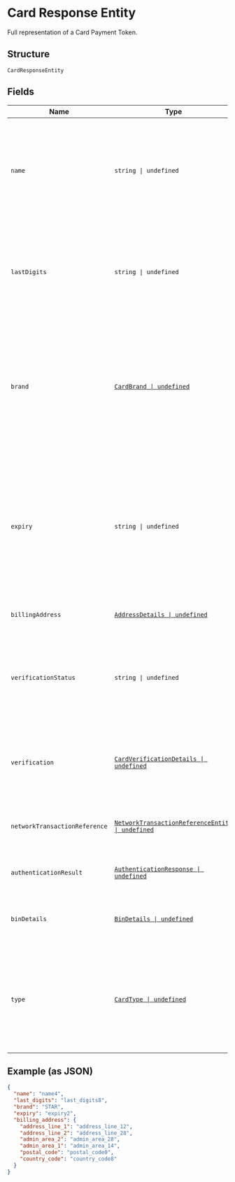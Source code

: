
# Card Response Entity

Full representation of a Card Payment Token.

## Structure

`CardResponseEntity`

## Fields

| Name | Type | Tags | Description |
|  --- | --- | --- | --- |
| `name` | `string \| undefined` | Optional | The card holder's name as it appears on the card.<br><br>**Constraints**: *Minimum Length*: `2`, *Maximum Length*: `300`, *Pattern*: `^[A-Za-z ]+$` |
| `lastDigits` | `string \| undefined` | Optional | The last digits of the payment card.<br><br>**Constraints**: *Minimum Length*: `2`, *Maximum Length*: `4`, *Pattern*: `[0-9]{2,}` |
| `brand` | [`CardBrand \| undefined`](../../doc/models/card-brand.md) | Optional | The card network or brand. Applies to credit, debit, gift, and payment cards.<br><br>**Constraints**: *Minimum Length*: `1`, *Maximum Length*: `255`, *Pattern*: `^[A-Z_]+$` |
| `expiry` | `string \| undefined` | Optional | The year and month, in ISO-8601 `YYYY-MM` date format. See [Internet date and time format](https://tools.ietf.org/html/rfc3339#section-5.6).<br><br>**Constraints**: *Minimum Length*: `7`, *Maximum Length*: `7`, *Pattern*: `^[0-9]{4}-(0[1-9]\|1[0-2])$` |
| `billingAddress` | [`AddressDetails \| undefined`](../../doc/models/address-details.md) | Optional | Address request details. |
| `verificationStatus` | `string \| undefined` | Optional | Verification status of Card.<br><br>**Constraints**: *Minimum Length*: `1`, *Maximum Length*: `255`, *Pattern*: `^[0-9A-Z_]+$` |
| `verification` | [`CardVerificationDetails \| undefined`](../../doc/models/card-verification-details.md) | Optional | Card Verification details including the authorization details and 3D SECURE details. |
| `networkTransactionReference` | [`NetworkTransactionReferenceEntity \| undefined`](../../doc/models/network-transaction-reference-entity.md) | Optional | Previous network transaction reference including id in response. |
| `authenticationResult` | [`AuthenticationResponse \| undefined`](../../doc/models/authentication-response.md) | Optional | Results of Authentication such as 3D Secure. |
| `binDetails` | [`BinDetails \| undefined`](../../doc/models/bin-details.md) | Optional | Bank Identification Number (BIN) details used to fund a payment. |
| `type` | [`CardType \| undefined`](../../doc/models/card-type.md) | Optional | Type of card. i.e Credit, Debit and so on.<br><br>**Constraints**: *Minimum Length*: `1`, *Maximum Length*: `255`, *Pattern*: `^[A-Z_]+$` |

## Example (as JSON)

```json
{
  "name": "name4",
  "last_digits": "last_digits8",
  "brand": "STAR",
  "expiry": "expiry2",
  "billing_address": {
    "address_line_1": "address_line_12",
    "address_line_2": "address_line_28",
    "admin_area_2": "admin_area_28",
    "admin_area_1": "admin_area_14",
    "postal_code": "postal_code0",
    "country_code": "country_code8"
  }
}
```

